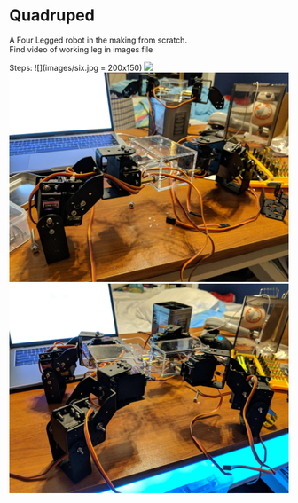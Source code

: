 # Quadruped

A Four Legged robot in the making from scratch.
<br>Find video of working leg in images file


Steps: 
![](images/six.jpg = 200x150)
<img src="images/six.jpg"/>
<img src="images/seven.jpg"/>
<img src="images/eight.jpg"/>



